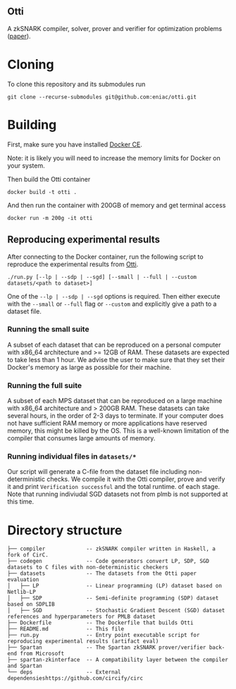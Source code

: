Otti
------
A zkSNARK compiler, solver, prover and verifier for optimization problems ([paper](https://eprint.iacr.org/2021/1436)).

# Cloning
To clone this repository and its submodules run
```
git clone --recurse-submodules git@github.com:eniac/otti.git
```

# Building
First, make sure you have installed [Docker CE](https://docs.docker.com/get-docker/).

Note: it is likely you will need to increase the memory limits for Docker on
your system.

Then build the Otti container
```
docker build -t otti .
```

And then run the container with 200GB of memory and get terminal access
```
docker run -m 200g -it otti
```

## Reproducing experimental results

After connecting to the Docker container, run the following script to reproduce the experimental results from [Otti](https://eprint.iacr.org/2021/1436).
```
./run.py [--lp | --sdp | --sgd] [--small | --full | --custom datasets/<path to dataset>]
```

One of the `--lp | --sdp | --sgd` options is required. Then either execute with
the `--small` or `--full` flag or `--custom` and explicitly give a path to a dataset file.

### Running the small suite
A subset of each dataset that can be reproduced on a personal computer with x86_64 architecture and >= 12GB of RAM.
These datasets are expected to take less than 1 hour.
We advise the user to make sure that they set their Docker's memory as large as possible for their machine.

### Running the full suite
A subset of each MPS dataset that can be reproduced on a large machine with x86_64 architecture and > 200GB RAM.
These datasets can take several hours, in the order of 2-3 days to terminate. If your computer does not have sufficient
RAM memory or more applications have reserved memory, this might be killed by the OS. This is a well-known limitation
of the compiler that consumes large amounts of memory.


### Running individual files in `datasets/*`
Our script will generate a C-file from the dataset file including non-deterministic checks. We
compile it with the Otti compiler, prove and verify it and print `Verification successful` and the total runtime.
of each stage.
Note that running indiviudal SGD datasets not from plmb is not supported at
this time.


# Directory structure
```
├── compiler             -- zkSNARK compiler written in Haskell, a fork of CirC.
├── codegen              -- Code generators convert LP, SDP, SGD datasets to C files with non-deterministic checkers
├── datasets             -- The datasets from the Otti paper evaluation
│   ├── LP               -- Linear programming (LP) dataset based on Netlib-LP
│   ├── SDP              -- Semi-definite programming (SDP) dataset based on SDPLIB
│   ├── SGD              -- Stochastic Gradient Descent (SGD) dataset references and hyperparameters for PMLB dataset
├── Dockerfile           -- The Dockerfile that builds Otti
├── README.md            -- This file
├── run.py               -- Entry point executable script for reproducing experimental results (artifact eval)
├── Spartan              -- The Spartan zkSNARK prover/verifier back-end from Microsoft
├── spartan-zkinterface  -- A compatibility layer between the compiler and Spartan
└── deps                 -- External dependensieshttps://github.com/circify/circ
```


